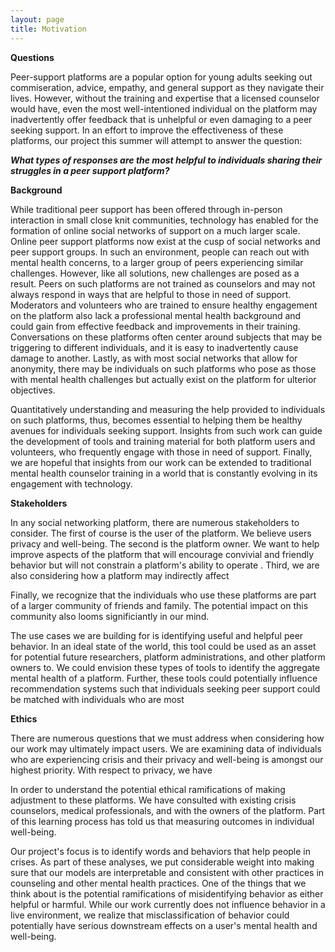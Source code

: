 ```yaml
---
layout: page
title: Motivation
---
```


**Questions**

Peer-support platforms are a popular option for young adults seeking out commiseration, advice, empathy, and general support as they navigate their lives. However, without the training and expertise that a licensed counselor would have, even the most well-intentioned individual on the platform may inadvertently offer feedback that is unhelpful or even damaging to a peer seeking support. In an effort to improve the effectiveness of these platforms, our project this summer will attempt to answer the question:

_**What types of responses are the most helpful to individuals sharing their struggles in a peer support platform?**_

**Background**

While traditional peer support has been offered through in-person interaction in small close knit communities, technology has enabled for the formation of online social networks of support on a much larger scale. Online peer support platforms now exist at the cusp of social networks and peer support groups. In such an environment, people can reach out with mental health concerns, to a larger group of peers experiencing similar challenges. However, like all solutions, new challenges are posed as a result. Peers on such platforms are not trained as counselors and may not always respond in ways that are helpful to those in need of support. Moderators and volunteers who are trained to ensure healthy engagement on the platform also lack a professional mental health background and could gain from effective feedback and improvements in their training. Conversations on these platforms often center around subjects that may be triggering to different individuals, and it is easy to inadvertently cause damage to another. Lastly, as with most social networks that allow for anonymity, there may be individuals on such platforms who pose as those with mental health challenges but actually exist on the platform for ulterior objectives.

Quantitatively understanding and measuring the help provided to individuals on such platforms, thus, becomes essential to helping them be healthy avenues for individuals seeking support. Insights from such work can guide the development of tools and training material for both platform users and volunteers, who frequently engage with those in need of support. Finally, we are hopeful that insights from our work can be extended to traditional mental health counselor training in a world that is constantly evolving in its engagement with technology.

**Stakeholders**

In any social networking platform, there are numerous stakeholders to consider. The first of course is the user of the platform. We believe users privacy and well-being. The second is the platform owner. We want to help improve aspects of the platform that will encourage convivial and friendly behavior but will not constrain a platform's ability to operate . 
Third, we are also considering how a platform may indirectly affect 

Finally, we recognize that the individuals who use these platforms are part of a larger community of friends and family. The potential impact on this community also looms significiantly in our mind.

The use  cases we are building for is identifying useful and helpful peer behavior. In an ideal state of the world, this tool  could be used as an asset for potential future researchers, platform administrations, and other platform owners to. We could envision these types of tools to identify the aggregate mental health of a platform. Further, these tools could potentially influence recommendation systems such that individuals seeking peer support could be matched with individuals who are most 

**Ethics**

There are numerous questions that we must address when considering how our work may ultimately impact users. We are examining data of individuals who are experiencing crisis and their privacy and well-being is amongst our highest priority. With respect to privacy, we have 

In order to understand the potential ethical ramifications of making adjustment to these platforms. We have consulted with existing crisis counselors, medical professionals, and with the owners of the platform. Part of this learning process  has told us that measuring  outcomes in individual well-being. 

Our project's focus is to identify words and behaviors that help people in crises. As part of these analyses, we put considerable weight into making sure that our models are interpretable and consistent with other practices in counseling and other mental health practices. One of the things that we think about is the potential ramifications of misidentifying behavior as either helpful or harmful. While our work currently does not influence behavior in a live environment, we realize that misclassification of behavior could potentially have serious downstream effects on a user's mental health and well-being. 

